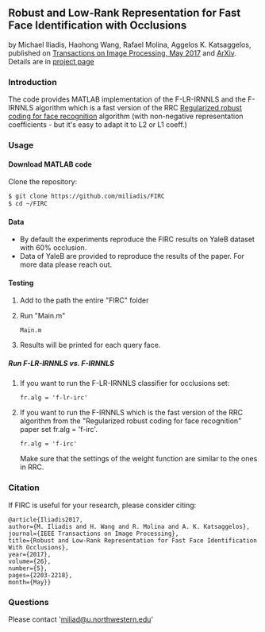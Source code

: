 ## Robust and Low-Rank Representation for Fast Face Identification with Occlusions
by Michael Iliadis, Haohong Wang, Rafael Molina, Aggelos K. Katsaggelos, published on [Transactions on Image Processing, May 2017](http://ieeexplore.ieee.org/document/7864430/) and [ArXiv](https://arxiv.org/abs/1605.02266). Details are in [project page](http://users.eecs.northwestern.edu/~mif365/jekyll/content/publications/2015/face_occlusion.html)

### Introduction
The code provides MATLAB implementation of the F-LR-IRNNLS and the F-IRNNLS algorithm which is a fast version of the RRC [Regularized robust coding for face recognition](http://ieeexplore.ieee.org/document/6392275/) algorithm (with non-negative representation coefficients - but it's easy to adapt it to L2 or L1 coeff.)

### Usage

#### Download MATLAB code

Clone the repository:

```bash
$ git clone https://github.com/miliadis/FIRC
$ cd ~/FIRC 
```

#### Data

* By default the experiments reproduce the FIRC results on YaleB dataset with 60% occlusion.
* Data of YaleB are provided to reproduce the results of the paper. For more data please reach out.

#### Testing

1. Add to the path the entire "FIRC" folder
2. Run "Main.m"

    ```shell
   Main.m
   ```  
3. Results will be printed for each query face.

##### Run F-LR-IRNNLS vs. F-IRNNLS

1. If you want to run the F-LR-IRNNLS classifier for occlusions set:

    ```shell
   fr.alg = 'f-lr-irc'
   ```  

2. If you want to run the F-IRNNLS which is the fast version of the RRC algorithm from
the "Regularized robust coding for face recognition" paper set fr.alg = 'f-irc'.

    ```shell
   fr.alg = 'f-irc'
   ```  
   Make sure that the settings of the weight function are similar to the ones in RRC.

### Citation

If FIRC is useful for your research, please consider citing:

    @article{Iliadis2017, 
    author={M. Iliadis and H. Wang and R. Molina and A. K. Katsaggelos}, 
    journal={IEEE Transactions on Image Processing}, 
    title={Robust and Low-Rank Representation for Fast Face Identification With Occlusions}, 
    year={2017}, 
    volume={26}, 
    number={5}, 
    pages={2203-2218},
    month={May}}
    
### Questions
Please contact 'miliad@u.northwestern.edu'

